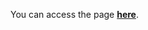 You can access the page <a href="https://dimas-prates.github.io/password-generator/" target="_blank"><strong>here</strong></a>.